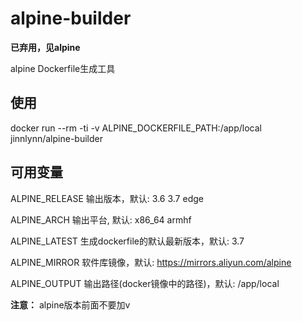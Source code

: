 # alpine-builder

**已弃用，见alpine**

alpine Dockerfile生成工具

## 使用

docker run --rm -ti -v ALPINE_DOCKERFILE_PATH:/app/local jinnlynn/alpine-builder

## 可用变量

ALPINE_RELEASE 输出版本，默认: 3.6 3.7 edge

ALPINE_ARCH 输出平台, 默认: x86_64 armhf

ALPINE_LATEST 生成dockerfile的默认最新版本，默认: 3.7

ALPINE_MIRROR 软件库镜像，默认: https://mirrors.aliyun.com/alpine

ALPINE_OUTPUT 输出路径(docker镜像中的路径)，默认: /app/local

**注意：** alpine版本前面不要加v

